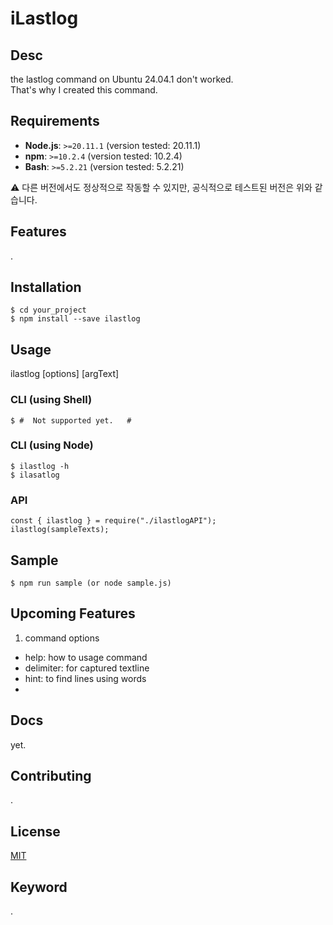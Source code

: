 # iLastlog

## Desc

the lastlog command on Ubuntu 24.04.1 don't worked.  
That's why I created this command.

## Requirements

- **Node.js**: `>=20.11.1` (version tested: 20.11.1)
- **npm**: `>=10.2.4` (version tested: 10.2.4)
- **Bash**: `>=5.2.21` (version tested: 5.2.21)

⚠️ 다른 버전에서도 정상적으로 작동할 수 있지만, 공식적으로 테스트된 버전은 위와 같습니다.

## Features

.

## Installation

    $ cd your_project
    $ npm install --save ilastlog

## Usage

ilastlog [options] [argText]

### CLI (using Shell)

    $ #  Not supported yet.   #

### CLI (using Node)

    $ ilastlog -h
    $ ilasatlog

### API

    const { ilastlog } = require("./ilastlogAPI");
    ilastlog(sampleTexts);

## Sample

    $ npm run sample (or node sample.js)

## Upcoming Features

1. command options

- help: how to usage command
- delimiter: for captured textline
- hint: to find lines using words
-

## Docs

yet.

## Contributing

.

## License

[MIT](https://github.com/ChangRaeJoe/ilastlog?tab=MIT-1-ov-file)

## Keyword

.
